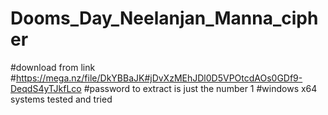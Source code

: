 # Dooms_Day_Neelanjan_Manna_cipher
#download from link
#https://mega.nz/file/DkYBBaJK#jDvXzMEhJDl0D5VPOtcdAOs0GDf9-DeqdS4yTJkfLco
#password to extract is just the number 1
#windows x64 systems tested and tried
